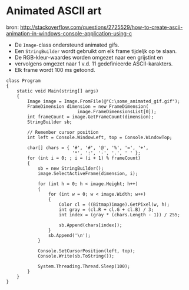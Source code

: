 # Animated ASCII art

bron: http://stackoverflow.com/questions/2725529/how-to-create-ascii-animation-in-windows-console-application-using-c

- De `Image`-class ondersteund animated gifs.
- Een `StringBuilder` wordt gebruikt om elk frame tijdeljk op te slaan.
- De RGB-kleur-waardes worden omgezet naar een grijstint en
- vervolgens omgezet naar 1 v.d. 11 gedefinieerde ASCII-karakters.
- Elk frame wordt 100 ms getoond.

```
class Program
{
    static void Main(string[] args)
    {
        Image image = Image.FromFile(@"C:\some_animated_gif.gif");
        FrameDimension dimension = new FrameDimension(
                           image.FrameDimensionsList[0]);
        int frameCount = image.GetFrameCount(dimension);
        StringBuilder sb;

        // Remember cursor position
        int left = Console.WindowLeft, top = Console.WindowTop;

        char[] chars = { '#', '#', '@', '%', '=', '+', 
                         '*', ':', '-', '.', ' ' };
        for (int i = 0; ; i = (i + 1) % frameCount)
        {
            sb = new StringBuilder();
            image.SelectActiveFrame(dimension, i);

            for (int h = 0; h < image.Height; h++)
            {
                for (int w = 0; w < image.Width; w++)
                {
                    Color cl = ((Bitmap)image).GetPixel(w, h);
                    int gray = (cl.R + cl.G + cl.B) / 3;
                    int index = (gray * (chars.Length - 1)) / 255;

                    sb.Append(chars[index]);
                }
                sb.Append('\n');
            }

            Console.SetCursorPosition(left, top);
            Console.Write(sb.ToString());

            System.Threading.Thread.Sleep(100);
        }
    }
}
```

